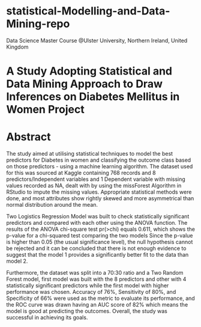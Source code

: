 # statistical-Modelling-and-Data-Mining-repo
Data Science Master Course @Ulster University, Northern Ireland, United Kingdom

# A Study Adopting Statistical and Data Mining Approach to Draw Inferences on Diabetes Mellitus in Women Project

# Abstract
The study aimed at utilising statistical techniques to model the best predictors for Diabetes in women and classifying the 
outcome class based on those predictors - using a machine learning algorithm. The dataset used for this was sourced at
Kaggle containing 768 records and 8 predictors/Independent variables and 1 Dependent variable with missing values recorded as NA, 
dealt with by using the missForest Algorithm in RStudio to impute the missing values. Appropriate statistical methods were done, 
and most attributes show rightly skewed and more asymmetrical than normal distribution around the mean. 

Two Logistics Regression Model was built to check statistically significant predictors and compared with each other using the ANOVA function. 
The results of the ANOVA chi-square test pr(>chi) equals 0.611, which shows the p-value for a chi-squared test comparing the two models 
Since the p-value is higher than 0.05 (the usual significance level), the null hypothesis cannot be rejected and it can be concluded that there is not enough evidence 
to suggest that the model 1 provides a significantly better fit to the data than model 2. 

Furthermore, the dataset was split into a 70:30 ratio and a Two Random Forest model, first model was built with the 8 predictors and 
other with 4 statistically significant predictors while the first model with higher performance was chosen. 
Accuracy of 76%, Sensitivity of 80%, and Specificity of 66% were used as the metric to evaluate its performance, 
and the ROC curve was drawn having an AUC score of 82% which means the model is good at predicting the outcomes. 
Overall, the study was successful in achieving its goals.
